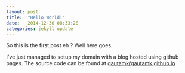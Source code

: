 ```yaml
---
layout: post
title:  "Hello World!"
date:   2014-12-30 08:33:28
categories: jekyll update
---
```


So this is the first post eh ? Well here goes.

I've just managed to setup my domain with a blog hosted using github pages.
The source code can be found at [gautamk/gautamk.github.io](https://github.com/gautamk/gautamk.github.io)